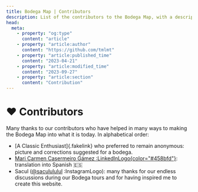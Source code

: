 ```yaml
---
title: Bodega Map | Contributors
description: List of the contributors to the Bodega Map, with a description of their individual contributions
head:
  meta:
    - property: "og:type"
      content: "article"
    - property: "article:author"
      content: "https://github.com/tmlmt"
    - property: "article:published_time"
      content: "2023-04-21"
    - property: "article:modified_time"
      content: "2023-09-27"
    - property: "article:section"
      content: "Contribution"
---
```


# ❤️ Contributors

Many thanks to our contributors who have helped in many ways to making the Bodega Map into what it is today. In alphabetical order:

- [A Classic Enthusiast]{.fakelink} who preferred to remain anonymous: picture and corrections suggested for a bodega.
- [Mari Carmen Casermeiro Gámez :LinkedInLogo{color="#458bfd"}](https://www.linkedin.com/in/maria-del-carmen-casermeiro-g%C3%A1mez-58b84b195): translation into Spanish 🇪🇸
- Sacul ([@saculululul](https://instagram.com/saculululul) :InstagramLogo): many thanks for our endless discussions during our Bodega tours and for having inspired me to create this website.
